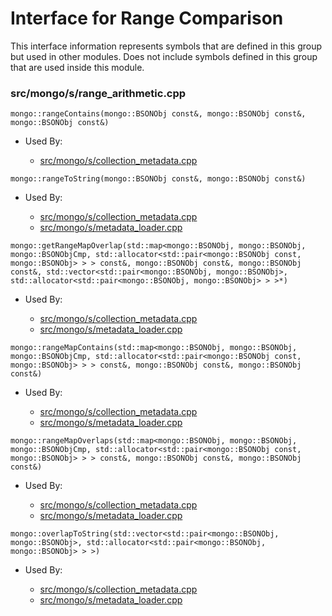 
# Interface for Range Comparison
This interface information represents symbols that are defined in this group but used in other modules.  Does not include symbols defined in this group that are used inside this module.

### src/mongo/s/range\_arithmetic.cpp

<div></div>

    mongo::rangeContains(mongo::BSONObj const&, mongo::BSONObj const&, mongo::BSONObj const&)

- Used By:

    - [src/mongo/s/collection\_metadata.cpp](../../../../sharding/mongod\_sharding\_metadata)

<div></div>

    mongo::rangeToString(mongo::BSONObj const&, mongo::BSONObj const&)

- Used By:

    - [src/mongo/s/collection\_metadata.cpp](../../../../sharding/mongod\_sharding\_metadata)
    - [src/mongo/s/metadata\_loader.cpp](../../../../sharding/mongod\_sharding\_metadata)

<div></div>

    mongo::getRangeMapOverlap(std::map<mongo::BSONObj, mongo::BSONObj, mongo::BSONObjCmp, std::allocator<std::pair<mongo::BSONObj const, mongo::BSONObj> > > const&, mongo::BSONObj const&, mongo::BSONObj const&, std::vector<std::pair<mongo::BSONObj, mongo::BSONObj>, std::allocator<std::pair<mongo::BSONObj, mongo::BSONObj> > >*)

- Used By:

    - [src/mongo/s/collection\_metadata.cpp](../../../../sharding/mongod\_sharding\_metadata)
    - [src/mongo/s/metadata\_loader.cpp](../../../../sharding/mongod\_sharding\_metadata)

<div></div>

    mongo::rangeMapContains(std::map<mongo::BSONObj, mongo::BSONObj, mongo::BSONObjCmp, std::allocator<std::pair<mongo::BSONObj const, mongo::BSONObj> > > const&, mongo::BSONObj const&, mongo::BSONObj const&)

- Used By:

    - [src/mongo/s/collection\_metadata.cpp](../../../../sharding/mongod\_sharding\_metadata)
    - [src/mongo/s/metadata\_loader.cpp](../../../../sharding/mongod\_sharding\_metadata)

<div></div>

    mongo::rangeMapOverlaps(std::map<mongo::BSONObj, mongo::BSONObj, mongo::BSONObjCmp, std::allocator<std::pair<mongo::BSONObj const, mongo::BSONObj> > > const&, mongo::BSONObj const&, mongo::BSONObj const&)

- Used By:

    - [src/mongo/s/collection\_metadata.cpp](../../../../sharding/mongod\_sharding\_metadata)
    - [src/mongo/s/metadata\_loader.cpp](../../../../sharding/mongod\_sharding\_metadata)

<div></div>

    mongo::overlapToString(std::vector<std::pair<mongo::BSONObj, mongo::BSONObj>, std::allocator<std::pair<mongo::BSONObj, mongo::BSONObj> > >)

- Used By:

    - [src/mongo/s/collection\_metadata.cpp](../../../../sharding/mongod\_sharding\_metadata)
    - [src/mongo/s/metadata\_loader.cpp](../../../../sharding/mongod\_sharding\_metadata)
